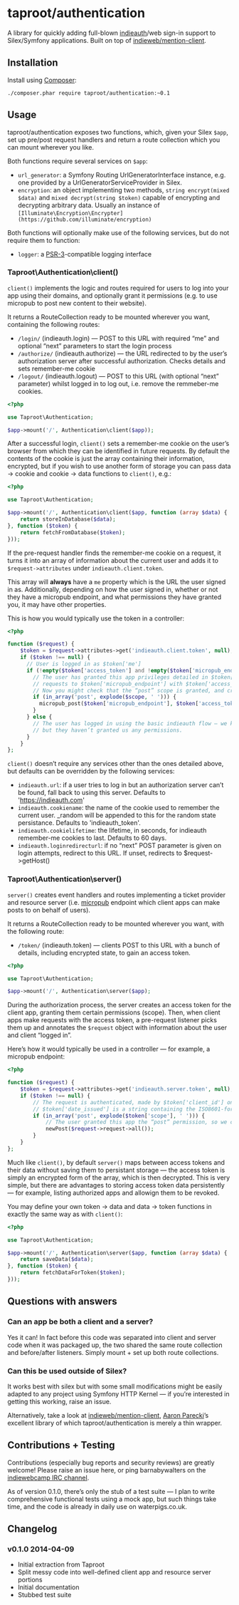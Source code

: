 # taproot/authentication

A library for quickly adding full-blown [indieauth](http://indieauth.com)/web sign-in support to Silex/Symfony applications. Built on top of [indieweb/mention-client](https://github.com/indieweb/mention-client-php).

## Installation

Install using [Composer](https://getcomposer.org):

    ./composer.phar require taproot/authentication:~0.1

## Usage

taproot/authentication exposes two functions, which, given your Silex `$app`, set up pre/post request handlers and return a route collection which you can mount wherever you like.

Both functions require several services on `$app`:

* `url_generator`: a Symfony Routing UrlGeneratorInterface instance, e.g. one provided by a UrlGeneratorServiceProvider in Silex.
* `encryption`: an object implementing two methods, `string encrypt(mixed $data)` and `mixed decrypt(string $token)` capable of encrypting and decrypting arbitrary data. Usually an instance of `[Illuminate\Encryption\Encrypter](https://github.com/illuminate/encryption)`

Both functions will optionally make use of the following services, but do not require them to function:

* `logger`: a [PSR-3](http://www.php-fig.org/psr/psr-3/)-compatible logging interface

### Taproot\Authentication\client()

`client()` implements the logic and routes required for users to log into your app using their domains, and optionally grant it permissions (e.g. to use micropub to post new content to their website).

It returns a RouteCollection ready to be mounted wherever you want, containing the following routes:

* `/login/` (indieauth.login) — POST to this URL with required “me” and optional “next” parameters to start the login process
* `/authorize/` (indieauth.authorize) — the URL redirected to by the user’s authorization server after successful authorization. Checks details and sets remember-me cookie
* `/logout/` (indieauth.logout) — POST to this URL (with optional “next” parameter) whilst logged in to log out, i.e. remove the remmeber-me cookies.

```php
<?php

use Taproot\Authentication;

$app->mount('/', Authentication\client($app));
```

After a successful login, `client()` sets a remember-me cookie on the user’s browser from which they can be identified in future requests. By default the contents of the cookie is just the array containing their information, encrypted, but if you wish to use another form of storage you can pass data -> cookie and cookie -> data functions to `client()`, e.g.:

```php
<?php

use Taproot\Authentication;

$app->mount('/', Authentication\client($app, function (array $data) {
    return storeInDatabase($data);
}, function ($token) {
    return fetchFromDatabase($token);
}));
```

If the pre-request handler finds the remember-me cookie on a request, it turns it into an array of information about the current user and adds it to `$request->attributes` under `indieauth.client.token`.

This array will **always** have a `me` property which is the URL the user signed in as. Additionally, depending on how the user signed in, whether or not they have a micropub endpoint, and what permissions they have granted you, it may have other properties.

This is how you would typically use the token in a controller:

```php
<?php

function ($request) {
    $token = $request->attributes->get('indieauth.client.token', null);
    if ($token !== null) {
      // User is logged in as $token['me']
      if (!empty($token['access_token'] and !empty($token['micropub_endpoint'])) {
        // The user has granted this app privileges detailed in $token['scope'], which can be carried out by sending
        // requests to $token['micropub_endpoint'] with $token['access_token']
        // Now you might check that the “post” scope is granted, and create some new content on their site (pseudocode):
        if (in_array('post', explode($scope, ' '))) {
          micropub_post($token['micropub_endpoint'], $token['access_token'], $postDetails);
        }
      } else {
        // The user has logged in using the basic indieauth flow — we know that they’re authenticated as $token['me'],
        // but they haven’t granted us any permissions.
      }
    }
};
```

`client()` doesn’t require any services other than the ones detailed above, but defaults can be overridden by the following services:

* `indieauth.url`: if a user tries to log in but an authorization server can’t be found, fall back to using this server. Defaults to 'https://indieauth.com'
* `indieauth.cookiename`: the name of the cookie used to remember the current user. _random will be appended to this for the random state persistance. Defaults to 'indieauth_token'.
* `indieauth.cookielifetime`: the lifetime, in seconds, for indieauth remember-me cookies to last. Defaults to 60 days.
* `indieauth.loginredirecturl`: if no “next” POST parameter is given on login attempts, redirect to this URL. If unset, redirects to $request->getHost()

### Taproot\Authentication\server()

`server()` creates event handlers and routes implementing a ticket provider and resource server (i.e. [micropub](http://indiewebcamp.com/micropub) endpoint which client apps can make posts to on behalf of users).

It returns a RouteCollection ready to be mounted wherever you want, with the following route:

* `/token/` (indieauth.token) — clients POST to this URL with a bunch of details, including encrypted state, to gain an access token.

```php
<?php

use Taproot\Authentication;

$app->mount('/', Authentication\server($app);
```

During the authorization process, the server creates an access token for the client app, granting them certain permissions (scope). Then, when client apps make requests with the access token,  a pre-request listener picks them up and annotates the `$request` object with information about the user and client “logged in”.

Here’s how it would typically be used in a controller — for example, a micropub endpoint:

```php
<?php

function ($request) {
    $token = $request->attributes->get('indieauth.server.token', null);
    if ($token !== null) {
        // The request is authenticated, made by $token['client_id'] on behalf of $token['me'] (guaranteed to be a valid URL).
        // $token['date_issued'] is a string containing the ISO8601-formatted datetime the token was issued on.
        if (in_array('post', explode($token['scope'], ' '))) {
            // The user granted this app the “post” permission, so we can go ahead and take other data in $request and make a new post.
            newPost($request->request->all());
        }
    }
};

```

Much like `client()`, by default `server()` maps between access tokens and their data without saving them to persistant storage — the access token is simply an encrypted form of the array, which is then decrypted. This is very simple, but there are advantages to storing access token data persistently — for example, listing authorized apps and allowign them to be revoked.

You may define your own token -> data and data -> token functions in exactly the same way as with `client()`:

```php
<?php

use Taproot\Authentication;

$app->mount('/', Authentication\server($app, function (array $data) {
    return saveData($data);
}, function ($token) {
    return fetchDataForToken($token);
}));
```

## Questions with answers

### Can an app be both a client and a server?

Yes it can! In fact before this code was separated into client and server code when it was packaged up, the two shared the same route collection and before/after listeners. Simply mount + set up both route collections.

### Can this be used outside of Silex?

It works best with silex but with some small modifications might be easily adapted to any project using Symfony HTTP Kernel — if you’re interested in getting this working, raise an issue.

Alternatively, take a look at [indieweb/mention-client](https://github.com/indieweb/mention-client-php), [Aaron Parecki](https://aaronparecki.com)’s excellent library of which taproot/authentication is merely a thin wrapper.

## Contributions + Testing

Contributions (especially bug reports and security reviews) are greatly welcome! Please raise an issue here, or ping barnabywalters on the [indiewebcamp IRC channel](http://indiewebcamp.com/IRC).

As of version 0.1.0, there’s only the stub of a test suite — I plan to write comprehensive functional tests using a mock app, but such things take time, and the code is already in daily use on waterpigs.co.uk.

## Changelog

### v0.1.0 2014-04-09

* Initial extraction from Taproot
* Split messy code into well-defined client app and resource server portions
* Initial documentation
* Stubbed test suite
